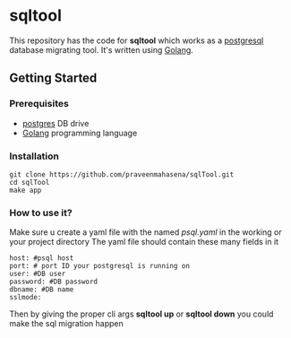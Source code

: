 # sqltool

This repository has the code for **sqltool** which works as a [postgresql](https://www.postgresql.org/) database migrating tool.
It's written using [Golang](https://go.dev/dl/).


## Getting Started

### Prerequisites
- [postgres](https://www.postgresql.org/) DB drive
- [Golang](https://go.dev/dl/) programming language

### Installation

```
git clone https://github.com/praveenmahasena/sqlTool.git
cd sqlTool
make app
```

### How to use it?
Make sure u create a yaml file with the named *psql.yaml* in the working or your project directory
The yaml file should contain these many fields in it

```
host: #psql host
port: # port ID your postgresql is running on
user: #DB user
password: #DB password
dbname: #DB name
sslmode:
```

Then by giving the proper cli args **sqltool up** or **sqltool down** you could make the sql migration happen
